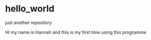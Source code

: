 # hello_world
just another repository

Hi my name is Hannah and this is my first time using this programme
